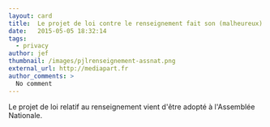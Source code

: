 ```yaml
---
layout: card
title:  Le projet de loi contre le renseignement fait son (malheureux) bout de chemin
date:   2015-05-05 18:32:14
tags:
  - privacy
author: jef
thumbnail: /images/pjlrenseignement-assnat.png
external_url: http://mediapart.fr
author_comments: >
  No comment
---
```


Le projet de loi relatif au renseignement vient d'être adopté à l'Assemblée Nationale.
